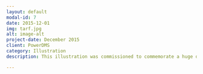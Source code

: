 ```yaml
---
layout: default
modal-id: 7
date: 2015-12-01
img: tarf.jpg
alt: image-alt
project-date: December 2015
client: PowerDMS
category: Illustration 
description: This illustration was commissioned to commemorate a huge development milestone for the company PowerDMS. The final poster was printed on cotton rag, framed, and hung in the development area in their office in Orlando, Fl. The concept behind the piece is to symbolize the journey the team of developers (polar bears- the company mascot) made to implemented Elasticsearch for their product. The poster is filled with symbolism including the verbiage which the team identifies with.

---
```

